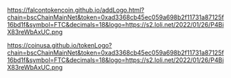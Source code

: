 https://falcontokencoin.github.io/addLogo.html?chain=bscChainMainNet&token=0xad3368cb45ec059a698b2f11731a87125f16bd1f&symbol=FTC&decimals=18&logo=https://s2.loli.net/2022/01/26/P4BiX83reWbAxUC.png


https://coinusa.github.io/tokenLogo?chain=bscChainMainNet&token=0xad3368cb45ec059a698b2f11731a87125f16bd1f&symbol=FTC&decimals=18&logo=https://s2.loli.net/2022/01/26/P4BiX83reWbAxUC.png
